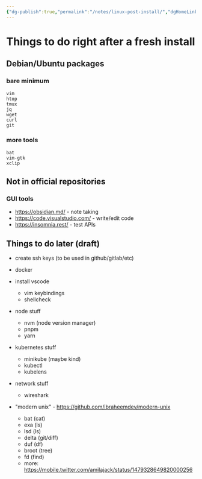 ```yaml
---
{"dg-publish":true,"permalink":"/notes/linux-post-install/","dgHomeLink":true,"dgPassFrontmatter":false,"dgShowBacklinks":true,"dgShowLocalGraph":true}
---
```


# Things to do right after a fresh install

## Debian/Ubuntu packages

### bare minimum

```
vim
htop
tmux
jq
wget
curl
git
```

### more tools
```
bat
vim-gtk
xclip
```

## Not in official repositories

### GUI tools

- <https://obsidian.md/> - note taking
- <https://code.visualstudio.com/> - write/edit code
- <https://insomnia.rest/> - test APIs



## Things to do later (draft)

- create ssh keys (to be used in github/gitlab/etc)

- docker

- install vscode
  - vim keybindings
  - shellcheck

- node stuff
  - nvm (node version manager)
  - pnpm
  - yarn

- kubernetes stuff
  - minikube (maybe kind)
  - kubectl
  - kubelens

- network stuff
  - wireshark

- "modern unix" - <https://github.com/ibraheemdev/modern-unix>
  - bat (cat)
  - exa (ls)
  - lsd (ls)
  - delta (git/diff)
  - duf (df)
  - broot (tree)
  - fd (find)
  - more: <https://mobile.twitter.com/amilajack/status/1479328649820000256>
